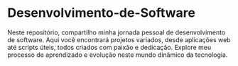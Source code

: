 # Desenvolvimento-de-Software
Neste repositório, compartilho minha jornada pessoal de desenvolvimento de software. Aqui você encontrará projetos variados, desde aplicações web até scripts úteis, todos criados com paixão e dedicação. Explore meu processo de aprendizado e evolução neste mundo dinâmico da tecnologia.
